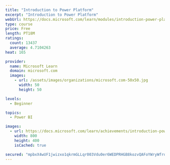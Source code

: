 ```yaml
---
title: "Introduction to Power Platform"
excerpt: "Introduction to Power Platform"
webUrl: https://docs.microsoft.com/learn/modules/introduction-power-platform/
type: course
price: Free
length: PT18M
ratings:
  count: 13437
  average: 4.7104263
heat: 165

provider:
  name: Microsoft Learn
  domain: microsoft.com
  images:
    - url: /assets/images/organizations/microsoft.com-50x50.jpg
      width: 50
      height: 50

levels:
  - Beginner

topics:
  - Power BI

images:
  - url: https://docs.microsoft.com/learn/achievements/introduction-power-platform-social.png
    width: 800
    height: 400
    isCached: true

secured: "mpbxX4wUF1jwizxo1qkrmGLLqr003Vdu0er6WEDPRHGB8kozvQAFoYWryWfrdqWqSMGCHfxPv74TyxTF56bX5/sx8KhSyJl8RYPl5/jSBID5kGC1RO5M+f0q41zch/zAhANwiHzocv+1IbUdbcSGnzXiIhKIyXrmP4bZrIweCt+kkFqkjrn1ZCHgmtb0r6GOwlJtifqpM59KstXyONNqptEi1itVWSUKXun82OaZ3rvKnNJEWUfww8kd8Alyj1qcUDoWUC1OYHz+3WsbcfdV4/r+HXerWWSGXTNOqYPILY/0MIm9wiNU5VYULo9654fpbOAMHlOXC33FztwlMW/IpBNnOuXNMrBWXP+8vBJ5QkV4p+scc8enDiXyJaygZjgys4g+4VFw3jYyS8EuEKU+l8fU8YYQhfGayv2aC+c3/UuN767z7V9eTILXX/UkqhLD;QLdtNKSCe1yw2Mv2Lv78tg=="
---
```


